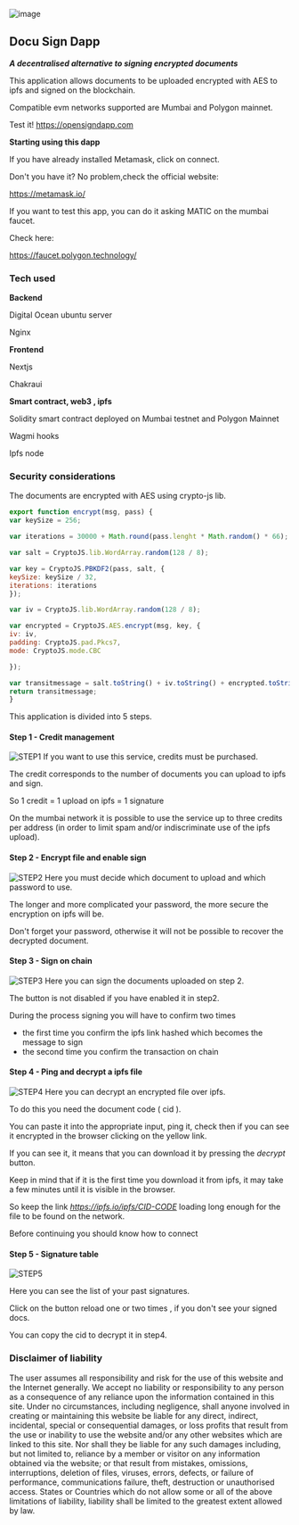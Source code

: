 
![image](https://user-images.githubusercontent.com/9484568/159940021-0f88d42c-5b5d-43d1-901f-7d4990b243f9.png)

##  Docu Sign Dapp 
 **_A decentralised alternative to signing encrypted documents_**

This application allows documents to be uploaded encrypted with AES to ipfs and signed on the blockchain.

Compatible evm networks supported are Mumbai and Polygon mainnet.

Test it! https://opensigndapp.com

**Starting using this dapp**

If you have already installed Metamask, click on connect.

Don't you have it? No problem,check the official website:

https://metamask.io/

If you want to test this app, you can do it asking MATIC on the mumbai faucet.

Check here:

https://faucet.polygon.technology/

### Tech used

**Backend**

Digital Ocean ubuntu server

Nginx 

**Frontend**

Nextjs

Chakraui

**Smart contract, web3 , ipfs**

Solidity smart contract deployed on Mumbai testnet and Polygon Mainnet

Wagmi hooks 

Ipfs node

### Security considerations 

The documents are encrypted with AES using crypto-js lib.

```js
export function encrypt(msg, pass) {
var keySize = 256;

var iterations = 30000 + Math.round(pass.lenght * Math.random() * 66);

var salt = CryptoJS.lib.WordArray.random(128 / 8);

var key = CryptoJS.PBKDF2(pass, salt, {
keySize: keySize / 32,
iterations: iterations
});

var iv = CryptoJS.lib.WordArray.random(128 / 8);

var encrypted = CryptoJS.AES.encrypt(msg, key, {
iv: iv,
padding: CryptoJS.pad.Pkcs7,
mode: CryptoJS.mode.CBC

});

var transitmessage = salt.toString() + iv.toString() + encrypted.toString();
return transitmessage;
}
```




This application is divided into 5 steps.

#### Step 1 - Credit management
![STEP1](https://user-images.githubusercontent.com/9484568/159970658-8d40c4e0-8794-41da-8546-b3c0cdc066c5.gif)
If you want to use this service, credits must be purchased.

The credit corresponds to the number of documents you can upload to ipfs and sign.

So 1 credit = 1 upload on ipfs = 1 signature

On the mumbai network it is possible to use the service up to three credits per address (in order to limit spam and/or indiscriminate use of the ipfs upload).

####  Step 2 - Encrypt file and enable sign
![STEP2](https://user-images.githubusercontent.com/9484568/159970668-1d81bbcd-3764-4557-86f1-cd937442069a.gif)
Here you must decide which document to upload and which password to use.

The longer and more complicated your password, the more secure the encryption on ipfs will be.

Don't forget your password, otherwise it will not be possible to recover the decrypted document.

#### Step 3 - Sign on chain
![STEP3](https://user-images.githubusercontent.com/9484568/159970691-4dcabc79-42e2-4742-91cd-85a43905ac2b.gif)
Here you can sign the documents uploaded on step 2.

The button is not disabled if you have enabled it in step2.

During the process signing you will have to confirm two times

- the first time you confirm the ipfs link hashed which becomes the message to sign
- the second time you confirm the transaction on chain

#### Step 4 -  Ping and decrypt a ipfs file
![STEP4](https://user-images.githubusercontent.com/9484568/159970698-9d545671-aedf-47c1-b1f5-1c0c85922157.gif)
Here you can decrypt an encrypted file over ipfs.

To do this you need the document code ( cid ). 

You can paste it into the appropriate input, ping it, check then if you can see it encrypted in the browser clicking on the yellow link.

If you can see it, it means that you can download it by pressing the _decrypt_ button. 

Keep in mind that if it is the first time you download it from ipfs, it may take a few minutes until it is visible in the browser.

So keep the link _https://ipfs.io/ipfs/CID-CODE_ loading long enough for the file to be found on the network.

Before continuing you should know how to connect 

#### Step 5 - Signature table
![STEP5](https://user-images.githubusercontent.com/9484568/159970705-1f36d00b-e804-4b73-a5af-f87bc78b1fc2.gif)


Here you can see the list of your past signatures.

Click on the button reload one or two times , if you don't see your signed docs.

You can copy the cid to decrypt it in step4.

### Disclaimer of liability 

The user assumes all responsibility and risk for the use of this website and the Internet generally. We accept no liability or responsibility to any person as a consequence of any reliance upon the information contained in this site. Under no circumstances, including negligence, shall anyone involved in creating or maintaining this website be liable for any direct, indirect, incidental, special or consequential damages, or loss profits that result from the use or inability to use the website and/or any other websites which are linked to this site. Nor shall they be liable for any such damages including, but not limited to, reliance by a member or visitor on any information obtained via the website; or that result from mistakes, omissions, interruptions, deletion of files, viruses, errors, defects, or failure of performance, communications failure, theft, destruction or unauthorised access. States or Countries which do not allow some or all of the above limitations of liability, liability shall be limited to the greatest extent allowed by law. 
